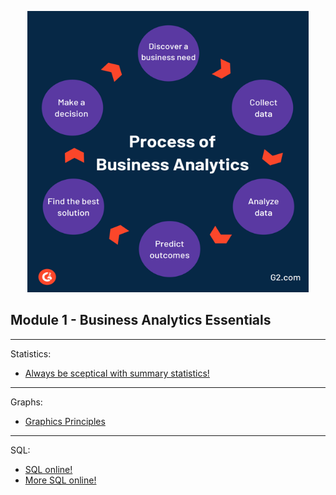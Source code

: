 <p align="center">

<img src="https://github.com/karajimys/BusinessAnalytics/blob/main/images/ba_process.png" width="450" height="450">
</p>

## Module 1 - Business Analytics Essentials


------------------------------------------------------------------------------------------------------------------------
Statistics:
- [Always be sceptical with summary statistics!](https://www.autodesk.com/research/publications/same-stats-different-graphs)


------------------------------------------------------------------------------------------------------------------------
Graphs:
- [Graphics Principles](https://github.com/GraphicsPrinciples/CheatSheet/blob/master/NVSCheatSheet.pdf)


------------------------------------------------------------------------------------------------------------------------
SQL:

- [SQL online!](https://www.programiz.com/sql/online-compiler/)
- [More SQL online!](https://www.w3schools.com/sql/trysql.asp?filename=trysql_select_where)

